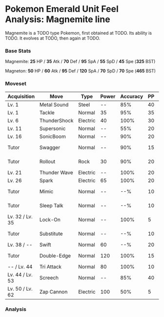 # Pokemon Emerald Unit Feel Analysis: Magnemite line

Magnemite is a TODO type Pokemon, first obtained at TODO. Its ability is TODO. It evolves at TODO, then again at TODO.

### Base Stats

Magnemite: **25** HP / **35** Atk / **70** Def / **95** SpA / **55** SpD / **45** Spe (**325** BST)

Magneton: **50** HP / **60** Atk / **95** Def / **120** SpA / **70** SpD / **70** Spe (**465** BST)

### Moveset

|Acquisition    |Move        |Type    |Power|Accuracy|PP |Notes                    |
|---            |---         |---     |---  |---     |---|---                      |
|Lv. 1          |Metal Sound |Steel   |--   |85%     |40 |                         |
|Lv. 1          |Tackle      |Normal  |35   |95%     |35 |                         |
|Lv. 6          |ThunderShock|Electric|40   |100%    |30 |                         |
|Lv. 11         |Supersonic  |Normal  |--   |55%     |20 |                         |
|Lv. 16         |SonicBoom   |Normal  |--   |90%     |20 |                         |
|Tutor          |Swagger     |Normal  |--   |90%     |15 |Emerald only             |
|Tutor          |Rollout     |Rock    |30   |90%     |20 |Emerald only             |
|Lv. 21         |Thunder Wave|Electric|--   |100%    |20 |                         |
|Lv. 26         |Spark       |Electric|65   |100%    |20 |                         |
|Tutor          |Mimic       |Normal  |--   |--%     |10 |Emerald only             |
|Tutor          |Sleep Talk  |Normal  |--   |--%     |10 |Emerald only             |
|Lv. 32 / Lv. 35|Lock-On     |Normal  |--   |100%    |5  |                         |
|Tutor          |Substitute  |Normal  |--   |--%     |10 |Emerald only             |
|Lv. 38 / --    |Swift       |Normal  |60   |--%     |20 |                         |
|Tutor          |Double-Edge |Normal  |120  |100%    |15 |Emerald only             |
|-- / Lv. 44    |Tri Attack  |Normal  |80   |100%    |10 |                         |
|Lv. 44 / Lv. 53|Screech     |Normal  |--   |85%     |40 |                         |
|Lv. 50 / Lv. 62|Zap Cannon  |Electric|100  |50%     |5  |                         |

### Analysis